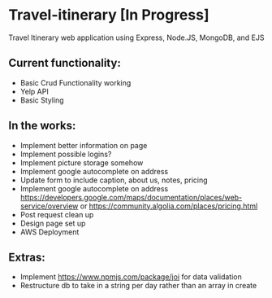 # Travel-itinerary [In Progress]

Travel Itinerary web application using Express, Node.JS, MongoDB, and EJS

## Current functionality: 

* Basic Crud Functionality working
* Yelp API
* Basic Styling 

## In the works:

* Implement better information on page
* Implement possible logins?
* Implement picture storage somehow
* Implement google autocomplete on address 
* Update form to include caption, about us, notes, pricing
* Implement google autocomplete on address https://developers.google.com/maps/documentation/places/web-service/overview or https://community.algolia.com/places/pricing.html
* Post request clean up
* Design page set up
* AWS Deployment

## Extras:
* Implement https://www.npmjs.com/package/joi for data validation 
* Restructure db to take in a string per day rather than an array in create